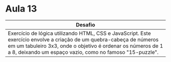 # Aula 13

|Desafio|
|-|
|Exercício de lógica utilizando HTML, CSS e JavaScript. Este exercício envolve a criação de um quebra-cabeça de números em um tabuleiro 3x3, onde o objetivo é ordenar os números de 1 a 8, deixando um espaço vazio, como no famoso "15-puzzle".||-|
